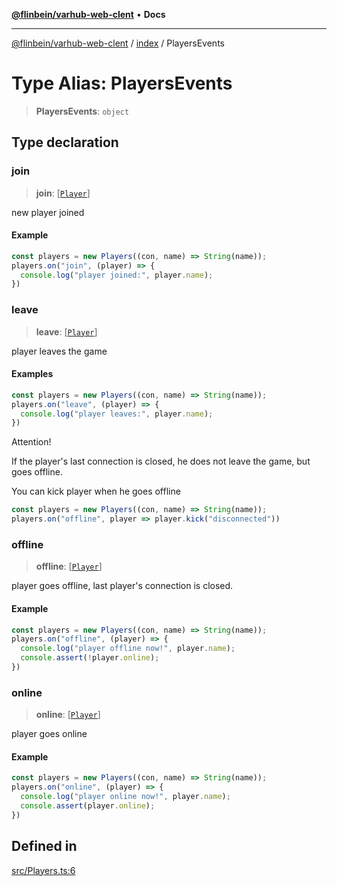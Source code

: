 [**@flinbein/varhub-web-clent**](../../README.md) • **Docs**

***

[@flinbein/varhub-web-clent](../../modules.md) / [index](../README.md) / PlayersEvents

# Type Alias: PlayersEvents

> **PlayersEvents**: `object`

## Type declaration

### join

> **join**: [[`Player`](../classes/Player.md)]

new player joined

#### Example

```typescript
const players = new Players((con, name) => String(name));
players.on("join", (player) => {
  console.log("player joined:", player.name);
})
```

### leave

> **leave**: [[`Player`](../classes/Player.md)]

player leaves the game

#### Examples

```typescript
const players = new Players((con, name) => String(name));
players.on("leave", (player) => {
  console.log("player leaves:", player.name);
})
```

Attention!

If the player's last connection is closed, he does not leave the game, but goes offline.

You can kick player when he goes offline

```typescript
const players = new Players((con, name) => String(name));
players.on("offline", player => player.kick("disconnected"))
```

### offline

> **offline**: [[`Player`](../classes/Player.md)]

player goes offline, last player's connection is closed.

#### Example

```typescript
const players = new Players((con, name) => String(name));
players.on("offline", (player) => {
  console.log("player offline now!", player.name);
  console.assert(!player.online);
})
```

### online

> **online**: [[`Player`](../classes/Player.md)]

player goes online

#### Example

```typescript
const players = new Players((con, name) => String(name));
players.on("online", (player) => {
  console.log("player online now!", player.name);
  console.assert(player.online);
})
```

## Defined in

[src/Players.ts:6](https://github.com/flinbein/varhub-web-client/blob/5849e057250037e1be4f38ff522ce95c9f4e116a/src/Players.ts#L6)
